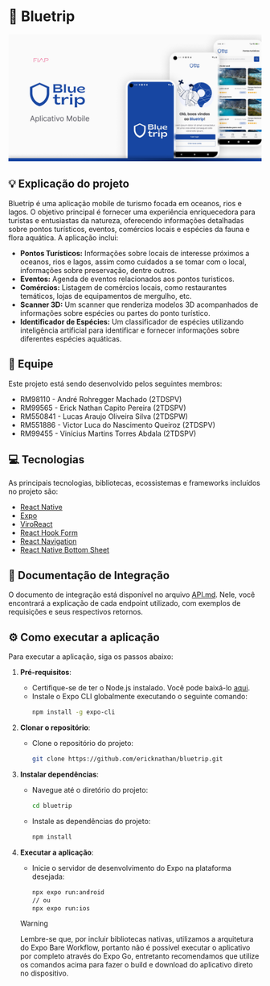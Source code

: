 # 🔱 Bluetrip

![Capa](.github/cover.png)

## 💡 Explicação do projeto
Bluetrip é uma aplicação mobile de turismo focada em oceanos, rios e lagos. O objetivo principal é fornecer uma experiência enriquecedora para turistas e entusiastas da natureza, oferecendo informações detalhadas sobre pontos turísticos, eventos, comércios locais e espécies da fauna e flora aquática. A aplicação inclui:

- **Pontos Turísticos:** Informações sobre locais de interesse próximos a oceanos, rios e lagos, assim como cuidados a se tomar com o local, informações sobre preservação, dentre outros.
- **Eventos:** Agenda de eventos relacionados aos pontos turisticos.
- **Comércios:** Listagem de comércios locais, como restaurantes temáticos, lojas de equipamentos de mergulho, etc.
- **Scanner 3D:** Um scanner que renderiza modelos 3D acompanhados de informações sobre espécies ou partes do ponto turístico.
- **Identificador de Espécies:** Um classificador de espécies utilizando inteligência artificial para identificar e fornecer informações sobre diferentes espécies aquáticas.

## 👥 Equipe
Este projeto está sendo desenvolvido pelos seguintes membros:

- RM98110 - André Rohregger Machado (2TDSPV)
- RM99565 - Erick Nathan Capito Pereira (2TDSPV)
- RM550841 - Lucas Araujo Oliveira Silva (2TDSPW)
- RM551886 - Victor Luca do Nascimento Queiroz (2TDSPV)
- RM99455 - Vinícius Martins Torres Abdala (2TDSPV)

## 💻 Tecnologias
As principais tecnologias, bibliotecas, ecossistemas e frameworks incluídos no projeto são:

- [React Native](https://reactnative.dev)
- [Expo](https://expo.dev)
- [ViroReact](https://viro-community.readme.io)
- [React Hook Form](https://react-hook-form.com)
- [React Navigation](https://reactnavigation.org)
- [React Native Bottom Sheet](https://github.com/gorhom/react-native-bottom-sheet)

## 📄 Documentação de Integração
O documento de integração está disponível no arquivo [API.md](./API.md). Nele, você encontrará a explicação de cada endpoint utilizado, com exemplos de requisições e seus respectivos retornos.

## ⚙️ Como executar a aplicação
Para executar a aplicação, siga os passos abaixo:

1. **Pré-requisitos**:
   - Certifique-se de ter o Node.js instalado. Você pode baixá-lo [aqui](https://nodejs.org/).
   - Instale o Expo CLI globalmente executando o seguinte comando:
     ```sh
     npm install -g expo-cli
     ```

2. **Clonar o repositório**:
   - Clone o repositório do projeto:
     ```sh
     git clone https://github.com/ericknathan/bluetrip.git
     ```

3. **Instalar dependências**:
   - Navegue até o diretório do projeto:
     ```sh
     cd bluetrip
     ```
   - Instale as dependências do projeto:
     ```sh
     npm install
     ```

4. **Executar a aplicação**:
   - Inicie o servidor de desenvolvimento do Expo na plataforma desejada:
     ```TS
     npx expo run:android
     // ou
     npx expo run:ios
     ```
    > [!WARNING]  
    > Lembre-se que, por incluir bibliotecas nativas, utilizamos a arquitetura do Expo Bare Workflow, portanto não é possível executar o aplicativo por completo através do Expo Go, entretanto recomendamos que utilize os comandos acima para fazer o build e download do aplicativo direto no dispositivo.